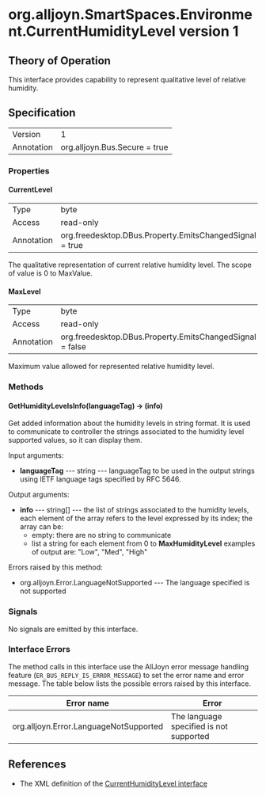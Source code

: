 # org.alljoyn.SmartSpaces.Environment.CurrentHumidityLevel version 1

## Theory of Operation
This interface provides capability to represent qualitative level of relative
humidity.

## Specification

|            |                                                                |
|------------|----------------------------------------------------------------|
| Version    | 1                                                              |
| Annotation | org.alljoyn.Bus.Secure = true                                  |

### Properties

#### CurrentLevel

|            |                                                                |
|------------|----------------------------------------------------------------|
| Type       | byte                                                           |
| Access     | read-only                                                      |
| Annotation | org.freedesktop.DBus.Property.EmitsChangedSignal = true        |

The qualitative representation of current relative humidity level.
The scope of value is 0 to MaxValue.

#### MaxLevel

|            |                                                                |
|------------|----------------------------------------------------------------|
| Type       | byte                                                           |
| Access     | read-only                                                      |
| Annotation | org.freedesktop.DBus.Property.EmitsChangedSignal = false       |

Maximum value allowed for represented relative humidity level.

### Methods

#### GetHumidityLevelsInfo(languageTag) -> (info)

Get added information about the humidity levels in string format. It is used to
communicate to controller the strings associated to the humidity level supported
values, so it can display them.

Input arguments:

  * **languageTag** --- string --- languageTag to be used in the output strings
  using IETF language tags specified by RFC 5646.

Output arguments:

  * **info** --- string[] --- the list of strings
  associated to the humidity levels, each element of the array refers
  to the level expressed by its index; the array can be:
    * empty: there are no string to communicate
    * list a string for each element from 0 to **MaxHumidityLevel**
    examples of output are: "Low", "Med", "High"

Errors raised by this method:

  * org.alljoyn.Error.LanguageNotSupported --- The language
  specified is not supported


### Signals

No signals are emitted by this interface.

### Interface Errors

The method calls in this interface use the AllJoyn error message handling
feature (`ER_BUS_REPLY_IS_ERROR_MESSAGE`) to set the error name and error
message. The table below lists the possible errors raised by this interface.

|                          Error name             |                     Error                     |
|-------------------------------------------------|---------------------------------------------- |
| org.alljoyn.Error.LanguageNotSupported          | The language specified is not supported       |

## References

* The XML definition of the [CurrentHumidityLevel interface](CurrentHumidityLevel-v1.xml)

